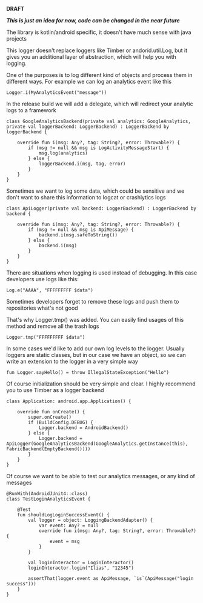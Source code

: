 **DRAFT**

_**This is just an idea for now, code can be changed in the near future**_

The library is kotlin/android specific, it doesn't have much sense with java projects 

This logger doesn't replace loggers like Timber or andorid.util.Log, but it gives you an additional layer of abstraction, which will help you with logging.

One of the purposes is to log different kind of objects and process them in different ways. For example we can log an analytics event like this

    Logger.i(MyAnalyticsEvent("message"))

In the release build we will add a delegate, which will redirect your analytic logs to a framework

    class GoogleAnalyticsBackend(private val analytics: GoogleAnalytics, private val loggerBackend: LoggerBackend) : LoggerBackend by loggerBackend {
    
        override fun i(msg: Any?, tag: String?, error: Throwable?) {
            if (msg != null && msg is LogActivityMessageStart) {
                msg.log(analytics)
            } else {
                loggerBackend.i(msg, tag, error)
            }
        }
    }

Sometimes we want to log some data, which could be sensitive and we don't want to share this information to logcat or crashlytics logs

    class ApiLogger(private val backend: LoggerBackend) : LoggerBackend by backend {
        
        override fun i(msg: Any?, tag: String?, error: Throwable?) {
            if (msg != null && msg is ApiMessage) {
                backend.i(msg.safeToString())
            } else {
                backend.i(msg)
            }
        }
    }


There are situations when logging is used instead of debugging. In this case developers use logs like this: 
    
    Log.e("AAAA", "FFFFFFFFF $data")
 
Sometimes developers forget to remove these logs and push them to repositories what's not good

That's why Logger.tmp() was added. You can easily find usages of this method and remove all the trash logs

    Logger.tmp("FFFFFFFFF $data")

In some cases we'd like to add our own log levels to the logger. Usually loggers are static classes, but in our case we have an object, so we can write an extension to the logger in a very simple way

    fun Logger.sayHello() = throw IllegalStateException("Hello")


Of course initialization should be very simple and clear. I highly recommend you to use Timber as a logger backend

    class Application: android.app.Application() {
    
        override fun onCreate() {
            super.onCreate()
            if (BuildConfig.DEBUG) {
                Logger.backend = AndroidBackend()
            } else {
                Logger.backend = ApiLogger(GoogleAnalyticsBackend(GoogleAnalytics.getInstance(this), FabricBackend(EmptyBackend())))
            }
        }
    }
    
Of course we want to be able to test our analytics messages, or any kind of messages

    @RunWith(AndroidJUnit4::class)
    class TestLoginAnalyticsEvent {
    
        @Test
        fun shouldLogLoginSuccessEvent() {
            val logger = object: LoggingBackendAdapter() {
                var event: Any? = null
                override fun i(msg: Any?, tag: String?, error: Throwable?) {
                    event = msg
                }
            }
    
            val loginInteractor = LoginInteractor()
            loginInteractor.login("Ilias", "12345")
    
            assertThat(logger.event as ApiMessage, `is`(ApiMessage("login success")))
        }
    }
